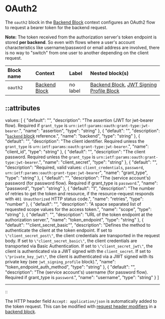 # OAuth2

The `oauth2` block in the [Backend Block](backend) context configures an OAuth2 flow to request a bearer token for the backend request.

**Note:** The token received from the authorization server's token endpoint is stored **per backend**. So even with flows where a user's account characteristics like username/password or email address are involved, there is no way to "switch" from one user to another depending on the client request.

| Block name | Context                  | Label    | Nested block(s)          |
|:-----------|:-------------------------|:---------|:-------------------------|
| `oauth2`   | [Backend Block](backend) | no label | [Backend Block](backend), [JWT Signing Profile Block](jwt_signing_profile) |

::attributes
---
values: [
  {
    "default": "",
    "description": "The assertion (JWT for jwt-bearer flow). Required if `grant_type` is `urn:ietf:params:oauth:grant-type:jwt-bearer`.",
    "name": "assertion",
    "type": "string"
  },
  {
    "default": "",
    "description": "[`backend` block](backend) reference.",
    "name": "backend",
    "type": "string"
  },
  {
    "default": "",
    "description": "The client identifier. Required unless the `grant_type` is `urn:ietf:params:oauth:grant-type:jwt-bearer`.",
    "name": "client_id",
    "type": "string"
  },
  {
    "default": "",
    "description": "The client password. Required unless the `grant_type` is `urn:ietf:params:oauth:grant-type:jwt-bearer`.",
    "name": "client_secret",
    "type": "string"
  },
  {
    "default": "",
    "description": "Required, valid values: `client_credentials`, `password`, `urn:ietf:params:oauth:grant-type:jwt-bearer`",
    "name": "grant_type",
    "type": "string"
  },
  {
    "default": "",
    "description": "The (service account's) password (for password flow). Required if grant_type is `password`.",
    "name": "password",
    "type": "string"
  },
  {
    "default": "1",
    "description": "The number of retries to get the token and resource, if the resource-request responds with `401 Unauthorized` HTTP status code.",
    "name": "retries",
    "type": "number"
  },
  {
    "default": "",
    "description": "A space separated list of requested scope values for the access token.",
    "name": "scope",
    "type": "string"
  },
  {
    "default": "",
    "description": "URL of the token endpoint at the authorization server.",
    "name": "token_endpoint",
    "type": "string"
  },
  {
    "default": "\"client_secret_basic\"",
    "description": "Defines the method to authenticate the client at the token endpoint. If set to `\"client_secret_post\"`, the client credentials are transported in the request body. If set to `\"client_secret_basic\"`, the client credentials are transported via Basic Authentication. If set to `\"client_secret_jwt\"`, the client is authenticated via a JWT signed with the `client_secret`. If set to `\"private_key_jwt\"`, the client is authenticated via a JWT signed with its private key (see `jwt_signing_profile` block).",
    "name": "token_endpoint_auth_method",
    "type": "string"
  },
  {
    "default": "",
    "description": "The (service account's) username (for password flow). Required if grant_type is `password`.",
    "name": "username",
    "type": "string"
  }
]

---
::

The HTTP header field `Accept: application/json` is automatically added to the token request. This can be modified with [request header modifiers](../modifiers#request-header) in a [backend block](backend).
